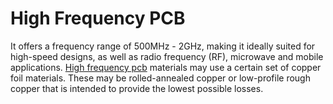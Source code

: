 # High Frequency PCB
It offers a frequency range of 500MHz - 2GHz, making it ideally suited for high-speed designs, as well as radio frequency (RF), microwave and mobile applications. [High frequency pcb](https://www.camtechcircuits.com/products-2308) materials may use a certain set of copper foil materials. These may be rolled-annealed copper or low-profile rough copper that is intended to provide the lowest possible losses.
